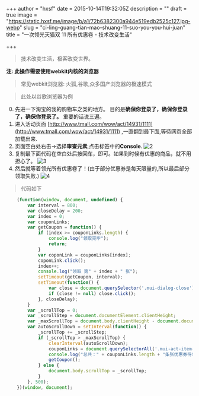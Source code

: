+++
author = "hxsf"
date = 2015-10-14T19:32:05Z
description = ""
draft = true
image = "https://static.hxsf.me/image/b/a1/72b6382300a944e519edb2525c127.jpg-webp"
slug = "ci-ling-guang-tian-mao-shuang-11-suo-you-you-hui-juan"
title = "一次领光天猫双 11 所有优惠卷 - 技术改变生活"

+++


> 技术改变生活，极客改变世界。

**注: 此操作需要使用webkit内核的浏览器**
> 常见webkit浏览器: 火狐,谷歌,众多国产浏览器的极速模式

> 此处以谷歌浏览器为例

0. 先进一下淘宝的我的购物车之类的地方。
目的是**确保你登录了，确保你登录了，确保你登录了。**
重要的话说三遍。
1. 进入活动页面 [http://www.tmall.com/wow/act/14931/1111](http://www.tmall.com/wow/act/14931/1111) ,一直翻到最下面,等待网页全部加载出来.
2. 页面空白处右击->选择**审查元素**,点击标签中的**Console**.
 ![2](https://static.hxsf.me/image/e/f8/b078a5880f1c3f673f1c2b7e23462.png)
3. 复制最下面代码在空白处后按回车，即可。如果到时候有优惠的商品，就不用担心了。
 ![3](https://static.hxsf.me/image/e/08/513b51eff0e702d20244f8fb03d1b.png)
4. 然后就等着领光所有优惠卷了！(由于部分优惠券是每天限量的,所以最后部分领取失败.)
 ![4](https://static.hxsf.me/image/d/60/a62dcca12482d372b5fa1399d4f21.png)

> 代码如下
```javascript
    (function(window, document, undefined) {
        var interval = 800;
        var closeDelay = 200;
        var index = 0;
        var couponLinks;
        var getCoupon = function() {
            if (index >= couponLinks.length) {
                console.log("领取完毕");
                return;
            }
            var coponLink = couponLinks[index];
            coponLink.click();
            index++;
            console.log("领取 第" + index + " 张");
            setTimeout(getCoupon, interval);
            setTimeout(function() {
                var close = document.querySelector('.mui-dialog-close');
                if (close != null) close.click();
            }, closeDelay);
        }
        var _scrollTop = 0;
        var _scrollStep = document.documentElement.clientHeight;
        var _maxScrollTop = document.body.clientHeight - document.documentElement.clientHeight;
        var autoScrollDown = setInterval(function() {
            _scrollTop += _scrollStep;
            if (_scrollTop > _maxScrollTop) {
                clearInterval(autoScrollDown);
                couponLinks = document.querySelectorAll('.mui-act-item-yhqbtn');
                console.log("总共：" + couponLinks.length + "条张优惠券待领取...");
                getCoupon();
            } else {
                document.body.scrollTop = _scrollTop;
            }
        }, 500);
    })(window, document);
```

